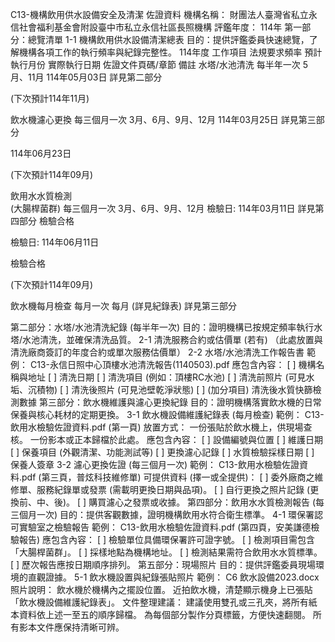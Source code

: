 C13-機構飲用供水設備安全及清潔 佐證資料
機構名稱： 財團法人臺灣省私立永信社會福利基金會附設臺中市私立永信社區長照機構
評鑑年度： 114年
第一部分：總覽清單
1-1 機構飲用供水設備清潔總表
目的：提供評鑑委員快速總覽，了解機構各項工作的執行頻率與紀錄完整性。
114年度
工作項目
法規要求頻率
預計執行月份
實際執行日期
佐證文件頁碼/章節
備註
水塔/水池清洗
每半年一次
5月、11月
114年05月03日
詳見第二部分




(下次預計114年11月)


飲水機濾心更換
每三個月一次
3月、6月、9月、12月
114年03月25日
詳見第三部分




114年06月23日





(下次預計114年09月)


飲用水水質檢測<br>(大腸桿菌群)
每三個月一次
3月、6月、9月、12月
檢驗日: 114年03月11日
詳見第四部分
檢驗合格



檢驗日: 114年06月11日

檢驗合格



(下次預計114年09月)


飲水機每月檢查
每月一次
每月
(詳見紀錄表)
詳見第三部分

第二部分：水塔/水池清洗紀錄 (每半年一次)
目的：證明機構已按規定頻率執行水塔/水池清洗，並確保清洗品質。
2-1 清洗服務合約或估價單 (若有)
（此處放置與清洗廠商簽訂的年度合約或單次服務估價單）
2-2 水塔/水池清洗工作報告書
範例： C13-永信日照中心頂樓水池清洗報告(1140503).pdf
應包含內容：
[ ] 機構名稱與地址
[ ] 清洗日期
[ ] 清洗項目 (例如：頂樓RC水池)
[ ] 清洗前照片 (可見水垢、沉積物)
[ ] 清洗後照片 (可見池壁乾淨狀態)
[ ] (加分項目) 清洗後水質快篩檢測數據
第三部分：飲水機維護與濾心更換紀錄
目的：證明機構落實飲水機的日常保養與核心耗材的定期更換。
3-1 飲水機設備維護紀錄表 (每月檢查)
範例： C13-飲用水檢驗佐證資料.pdf (第一頁)
放置方式：
一份張貼於飲水機上，供現場查核。
一份影本或正本歸檔於此處。
應包含內容：
[ ] 設備編號與位置
[ ] 維護日期
[ ] 保養項目 (外觀清潔、功能測試等)
[ ] 更換濾心記錄
[ ] 水質檢驗採樣日期
[ ] 保養人簽章
3-2 濾心更換佐證 (每三個月一次)
範例： C13-飲用水檢驗佐證資料.pdf (第三頁，普炫科技維修單)
可提供資料 (擇一或全提供)：
[ ] 委外廠商之維修單、服務紀錄單或發票 (需載明更換日期與品項)。
[ ] 自行更換之照片記錄 (更換前、中、後)。
[ ] 購買濾心之發票或收據。
第四部分：飲用水水質檢測報告 (每三個月一次)
目的：提供客觀數據，證明機構飲用水符合衛生標準。
4-1 環保署認可實驗室之檢驗報告
範例： C13-飲用水檢驗佐證資料.pdf (第四頁，安美謙德檢驗報告)
應包含內容：
[ ] 檢驗單位具備環保署許可證字號。
[ ] 檢測項目需包含「大腸桿菌群」。
[ ] 採樣地點為機構地址。
[ ] 檢測結果需符合飲用水水質標準。
[ ] 歷次報告應按日期順序排列。
第五部分：現場照片
目的：提供評鑑委員現場環境的直觀證據。
5-1 飲水機設置與紀錄張貼照片
範例： C6 飲水設備2023.docx
照片說明：
飲水機於機構內之擺設位置。
近拍飲水機，清楚顯示機身上已張貼「飲水機設備維護紀錄表」。
文件整理建議：
建議使用雙孔或三孔夾，將所有紙本資料依上述一至五的順序歸檔。
為每個部分製作分頁標籤，方便快速翻閱。
所有影本文件應保持清晰可辨。